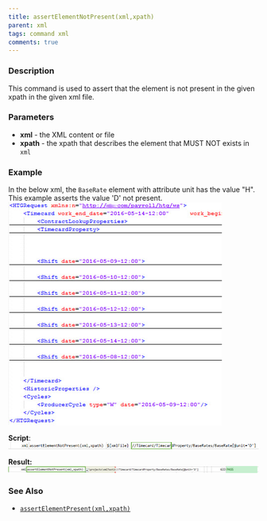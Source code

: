 ```yaml
---
title: assertElementNotPresent(xml,xpath)
parent: xml
tags: command xml
comments: true
---
```



### Description
This command is used to assert that the element is not present in the given xpath in the given xml file.


### Parameters
- **xml** - the XML content or file
- **xpath** \- the xpath that describes the element that MUST NOT exists in `xml`


### Example
In the below xml, the `BaseRate` element with attribute unit has the value "H". This example asserts the value 'D' 
not present.
![](image/assertElementCount_01.png)

**Script**:<br/>
![](image/assertElementNotPresent_02.png)

**Result:**
![](image/assertElementNotPresent_03.png)


### See Also
- [`assertElementPresent(xml,xpath)`](assertElementPresent(xml,xpath))
